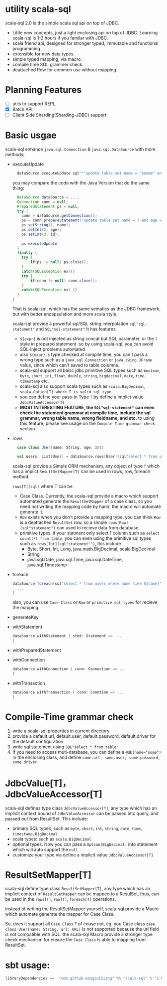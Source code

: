 utility scala-sql
=================

scala-sql 2.0 is the simple scala sql api on top of JDBC.
- Little new concepts, just a light enclosing api on top of JDBC. Learning scala-sql is 1-2 hours if you familar with JDBC.
- scala friend api, designed for stronger typed, immutable and functional programming
- extensible for new data types.
- simple typed mapping, via macro.
- compile time SQL grammer check.
- deattached Row for common use without mapping.

# Planning Features

- [ ] utils to support REPL.  
- [X] Batch API
- [ ] Client Side Sharding(Sharding-JDBC) support

# Basic usgae
scala-sql enhance `java.sql.Connection` & `java.sql.DataSource` with more methods:
- executeUpdate
  ```scala
    dataSource executeUpdate sql"""update table set name = "$name" and age = ${age} where id = ${id}"""
  ```
  you may compare the code with the Java Version that do the same thing:
  ```java
    DataSource dataSource = ...;
    Connection conn = null;
    PreparedStatement ps = null;
    try {
      conn = dataSource.getConnection();
      ps = conn.prepareStatement("update table set name = ? and age = ? where id = ?")
      ps.setString(1, name);
      ps.setInt(2, age);
      ps.setInt(3, id);
    
      ps.executeUpdate
    }
    finally {
      try {
          if(ps != null) ps.close();
      }
      catch(SQLException ex){}
      try {
          if(conn != null) conn.close();
      }
      catch(SQLException ex) {}
    }
  }
    ```
  That is scala-sql, which has the same sematics as the JDBC framework, but with better encapsulation 
  and more scala style.
  
  scala-sql provide a powerful sql/SQL string interpolation `sql"sql-statement"` and `SQL"sql-statement"`
  It has features:
  - `${expr}` is not injected as string concat but SQL parameter, or the `?` style in prepared statement. 
  so by using scala-sql, you can avoid SQL-Inject problems automated
  - also `${expr}` is type checked at compile time, you can't pass a wrong type such as a `java.sql.Connection`
  or `java.swing.JFrame` value, since which can't saved to table columns.
  - scala-sql support all baisc jdbc primitive SQL types such as `boolean`, `byte`, `short`, `int`, `float`,
  `double`, `string`, `bigdecimal`, `date`, `time`, `timestamp` etc.
  - scala-sql also support scala types such as `scala.BigDecimal`, 
  `scala.Option[T] where T is valid sql type`
  - you can define your pass-in Type `T` by define a implict value `JdbcValueAccessor[T]`
  - **MOST INTERESTING FEATURE, the `SQL"sql-statement"` can even check the statement 
  grammar at compile time, include the sql grammar, wrong table name, wrong fieldname, and etc.**
  to using this feature, please see usage on the `Compile-Time grammar check` section.
    
- rows
  ```scala
    case class User(name: String, age: Int)
  
    val users: List[User] = dataSource.rows[User](sql"select * from users where name like ${name}")
  ```
  scala-sql provide a Simple ORM mechanism, any object of type `T` which has a implict `ResultSetMapper[T]`
  can be used in rows, row, foreach method.
  
  `rows[T](sql)` where T can be 
  - Case Class. Currently, the scala-sql provide a macro which support automated generate the `ResultSetMapper` of a 
  case class, so you need not writing the mapping code by hand, the macro will automate generate it.
  - `Row` exists when you don't provide a mapping type, you can think `Row` is a deattached `ResultSet` row.
  so a simple `rows[Row](sql"statement")` can used to recieve data from database.
  - primitive types. if your statment only select 1 column such as `select count(*) from table`, you can even using the 
  primitive sql types such as `rows[Int](sql"statement"")`, this include
    - Byte, Short, Int, Long, java.math.BigDecimal, scala.BigDecimal
    - String
    - java.sql.Date, java.sql.Time, java.sql.DateTime, java.sql.Timestamp
  
- foreach
  ```scala
  dataSource.foreach(sql"select * from users where name like ${name}" { u: User =>
    ...
  }
  ```
  also, you can use `Case Class` or `Row` or `primitive sql types` for recieve the mapping. 
- generateKey
- withStatement
  ```scala
  dataSource.withStatement { stmt: Statement => ...
  }
  ```
- withPreparedStatement
- withConnection
  ```scala
  dataSource.withConnection { conn: Connection => ...
  }
  ```
- withTransaction
  ```scala
  dataSource.withTransaction { conn: Conntion => ...
  }
  ```

# Compile-Time grammar check
1. write a scala-sql.properties in current directory 
2. provide a default.url, default.user, default.password, default.driver for the default configuration
3. write sql statement using `SQL"select * from table"`
4. If you need to access muti-database, you can define a `@db(name="some")` in the enclosing class, and 
define `some.url, some.user, some.password, some.driver` 

# JdbcValue[T]， JdbcValueAccessor[T]
scala-sql defines type class `JdbcValueAccessor[T]`, any type which has an implicit context bound of `JdbcValueAccessor`
can be passed into query, and passed out from ResultSet. 
This include:
- primary SQL types, such as `byte`, `short`, `int`, `string`, `date`, `time`, `timestamp`, `BigDecimal`
- scala types: such as `scala.BigDecimal`
- optional types. Now you can pass a `Option[BigDecimal]` into statement which will auto support the `null`
- customize your type via define a implicit value `JdbcValueAccessor[T]`

# ResultSetMapper[T]
scala-sql define type class `ResultSetMapper[T]`, any type which has an implicit context of `ResultSetMapper`
can be mapped to a ResulSet, thus, can be used in the `rows[T]`, `row[T]`, `foreach[T]` operations.

instead of writing the ResultSetMapper yourself, scala-sql provide a Macro which automate generate the
mapper for Case Class. 

So, does it support all `Case Class` ? of couse not, eg. you Case class `case class User(name: String, url: URL)` is not supported because the url field is not compatible with SQL. the scala-sql Macro provide a stronger type check mechanism for ensure the `Case Class` is able to mapping from ResultSet. 

sbt usage:
=====
```sbt
libraryDependencies +=  "com.github.wangzaixiang" %% "scala-sql" % "2.0.7"
```


